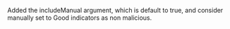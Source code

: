 Added the includeManual argument, which is default to true, and consider manually set to Good indicators as non malicious.